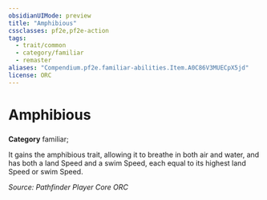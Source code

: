 ```yaml
---
obsidianUIMode: preview
title: "Amphibious"
cssclasses: pf2e,pf2e-action
tags:
  - trait/common
  - category/familiar
  - remaster
aliases: "Compendium.pf2e.familiar-abilities.Item.A0C86V3MUECpX5jd"
license: ORC
---
```

# Amphibious

### 

**Category** familiar; 




It gains the amphibious trait, allowing it to breathe in both air and water, and has both a land Speed and a swim Speed, each equal to its highest land Speed or swim Speed.

*Source: Pathfinder Player Core*
*ORC*